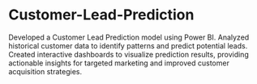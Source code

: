 # Customer-Lead-Prediction
Developed a Customer Lead Prediction model using Power BI. Analyzed historical customer data to identify patterns and predict potential leads. Created interactive dashboards to visualize prediction results, providing actionable insights for targeted marketing and improved customer acquisition strategies.
